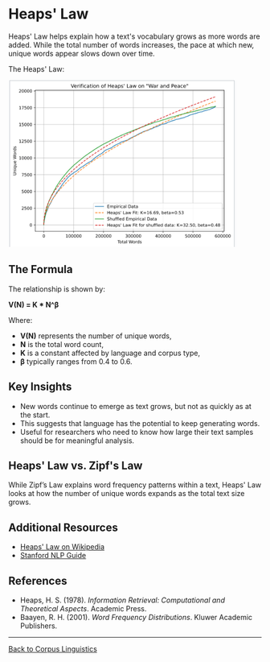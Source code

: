 # Heaps' Law

Heaps' Law helps explain how a text's vocabulary grows as more words are added. While the total number of words increases, the pace at which new, unique words appear slows down over time.


The Heaps' Law:     

![Law](../../../../assets/Heaps_Law.png)

## The Formula

The relationship is shown by:

**V(N) = K * N^β**

Where:
- **V(N)** represents the number of unique words,
- **N** is the total word count,
- **K** is a constant affected by language and corpus type,
- **β** typically ranges from 0.4 to 0.6.

## Key Insights

- New words continue to emerge as text grows, but not as quickly as at the start.
- This suggests that language has the potential to keep generating words.
- Useful for researchers who need to know how large their text samples should be for meaningful analysis.

## Heaps' Law vs. Zipf's Law

While Zipf’s Law explains word frequency patterns within a text, Heaps' Law looks at how the number of unique words expands as the total text size grows.

## Additional Resources

- [Heaps' Law on Wikipedia](https://en.wikipedia.org/wiki/Heaps%27_law)
- [Stanford NLP Guide](https://nlp.stanford.edu/IR-book/html/htmledition/heaps-law-1.html)

## References

- Heaps, H. S. (1978). *Information Retrieval: Computational and Theoretical Aspects*. Academic Press.
- Baayen, R. H. (2001). *Word Frequency Distributions*. Kluwer Academic Publishers.

---

[Back to Corpus Linguistics](README.md)

